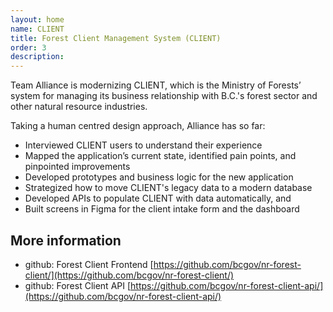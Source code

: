 ```yaml
---
layout: home
name: CLIENT
title: Forest Client Management System (CLIENT) 
order: 3
description: 
---
```


Team Alliance is modernizing CLIENT, which is the Ministry of Forests’ system for managing its business relationship with B.C.'s forest sector and other natural resource industries. 

Taking a human centred design approach, Alliance has so far:  

- Interviewed CLIENT users to understand their experience 
- Mapped the application’s current state, identified pain points, and pinpointed improvements 
- Developed prototypes and business logic for the new application 
- Strategized how to move CLIENT's legacy data to a modern database 
- Developed APIs to populate CLIENT with data automatically, and
- Built screens in Figma for the client intake form and the dashboard  

## More information
+ github: Forest Client Frontend [https://github.com/bcgov/nr-forest-client/](https://github.com/bcgov/nr-forest-client/)
+ github: Forest Client API [https://github.com/bcgov/nr-forest-client-api/](https://github.com/bcgov/nr-forest-client-api/)

